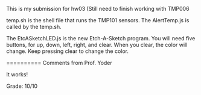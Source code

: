 This is my submission for hw03 (Still need to finish working with TMP006

temp.sh is the shell file that runs the TMP101 sensors. The AlertTemp.js is called by the temp.sh.

The EtcASketchLED.js is the new Etch-A-Sketch program. You will need five buttons, for up, down, left, right, and clear. When you clear, the color will change. Keep pressing clear to change the color.


==========
Comments from Prof. Yoder

It works!

Grade:  10/10
